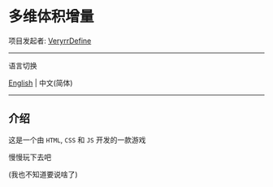 # 多维体积增量

项目发起者: [VeryrrDefine](https://github.com/VeryrrDefine)

---

语言切换

[English](../README.md) | 中文(简体)

---

## 介绍

这是一个由 `HTML`, `CSS` 和 `JS` 开发的一款游戏

慢慢玩下去吧

(我也不知道要说啥了)
